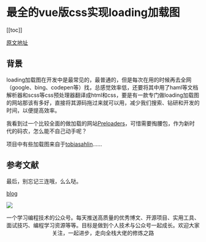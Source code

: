 #  最全的vue版css实现loading加载图
[[toc]]

[原文地址]()

## 背景
loading加载图在开发中是最常见的，最普通的，但是每次在用的时候再去全网（google、bing、codepen等）找，总感觉效率低，还要将其中用了haml等文档解析器和scss等css预处理器翻译成html和css，要是有一款专门做loading加载图的网站那该有多好，直接将其源码拖过来就可以用，减少我们搜索、钻研和开发的时间，以便提高效率。

我看到过一个比较全面的做加载的网站[Preloaders](https://icons8.com/preloaders/)，可惜需要掏腰包，作为新时代的码农，怎么能不自己动手呢？

项目中有些加载图来自于[tobiasahlin](https://tobiasahlin.com/spinkit/)……

## 参考文献


最后，别忘记三连哦，么么哒。

[blog](https://github.com/qiufeihong2018/vuepress-blog)

![](https://images.qiufeihong.top/%E6%89%AB%E7%A0%81_%E6%90%9C%E7%B4%A2%E8%81%94%E5%90%88%E4%BC%A0%E6%92%AD%E6%A0%B7%E5%BC%8F-%E5%BE%AE%E4%BF%A1%E6%A0%87%E5%87%86%E7%BB%BF%E7%89%88.png)

一个学习编程技术的公众号。每天推送高质量的优秀博文、开源项目、实用工具、面试技巧、编程学习资源等等。目标是做到个人技术与公众号一起成长。欢迎大家关注，一起进步，走向全栈大佬的修炼之路

<style scoped>
    p:nth-last-child(2) {
        text-align: center
    }
</style>